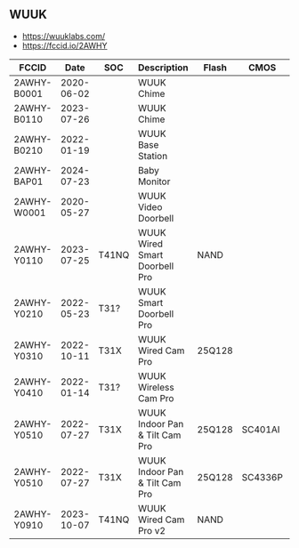 WUUK
----
- https://wuuklabs.com/
- https://fccid.io/2AWHY

| FCCID       | Date        | SOC   | Description                    | Flash  | CMOS    | WIFI     | Notes   |
|-------------|-------------|-------|--------------------------------|--------|---------|----------|---------|
| 2AWHY-B0001 | 2020-06-02	|       | WUUK Chime                     |        |         |          |         |
| 2AWHY-B0110 | 2023-07-26	|       | WUUK Chime                     |        |         |          |         |
| 2AWHY-B0210 | 2022-01-19	|       | WUUK Base Station              |        |         |          |         |
| 2AWHY-BAP01 | 2024-07-23	|       | Baby Monitor                   |        |         |          |         |
| 2AWHY-W0001 | 2020-05-27	|       | WUUK Video Doorbell            |        |         |          |         |
| 2AWHY-Y0110 | 2023-07-25	| T41NQ | WUUK Wired Smart Doorbell Pro  | NAND   |         | SDIO     |         |
| 2AWHY-Y0210 | 2022-05-23	| T31?  | WUUK Smart Doorbell Pro        |        |         | XR871    | Battery |
| 2AWHY-Y0310 | 2022-10-11	| T31X  | WUUK Wired Cam Pro             | 25Q128 |         |          |         |
| 2AWHY-Y0410 | 2022-01-14	| T31?  | WUUK Wireless Cam Pro          |        |         | XR871    | Battery |
| 2AWHY-Y0510 | 2022-07-27	| T31X  | WUUK Indoor Pan & Tilt Cam Pro | 25Q128 | SC401AI | SSV6158  |         |
| 2AWHY-Y0510 | 2022-07-27	| T31X  | WUUK Indoor Pan & Tilt Cam Pro | 25Q128 | SC4336P | SSV6158  |         |
| 2AWHY-Y0910 | 2023-10-07	| T41NQ | WUUK Wired Cam Pro v2          | NAND   |         | ATBM6231 |         |
